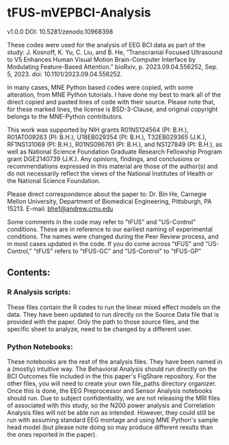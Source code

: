 # tFUS-mVEPBCI-Analysis

v1.0.0 DOI: 10.5281/zenodo.10968398

These codes were used for the analysis of EEG BCI data as part of the study: J. Kosnoff, K. Yu, C. Liu, and B. He, “Transcranial Focused Ultrasound to V5 Enhances Human Visual Motion Brain-Computer Interface by Modulating Feature-Based Attention.” bioRxiv, p. 2023.09.04.556252, Sep. 5, 2023. doi: 10.1101/2023.09.04.556252.

In many cases, MNE Python based codes were copied, with some alteration, from MNE Python tutorials. I have done my best to mark all of the direct copied and pasted lines of code with their source. Please note that, for these marked lines, the license is BSD-3-Clause, and original copyright belongs to the MNE-Python contributors.

This work was supported by NIH grants R01NS124564 (PI: B.H.), R01AT009263 (PI: B.H.), U18EB029354 (PI: B.H.), T32EB029365 (J.K.), RF1NS131069 (PI: B.H.), R01NS096761 (PI: B.H.), and NS127849 (PI: B.H.), as well as National Science Foundation Graduate Research Fellowship Program grant DGE2140739 (J.K.). Any opinions, findings, and conclusions or recommendations expressed in this material are those of the author(s) and do not necessarily reflect the views of the National Institutes of Health or the National Science Foundation.

Please direct correspondence about the paper to: Dr. Bin He, Carnegie Mellon University, Department of Biomedical Engineering, Pittsburgh, PA 15213. E-mail: bhe1@andrew.cmu.edu

Some comments in the code may refer to "tFUS" and "US-Control" conditions. These are in reference to our earliest naming of experimental conditions. The names were changed during the Peer Review process, and in most cases updated in the code. If you do come across "tFUS" and "US-Control," "tFUS" refers to "tFUS-GC" and "US-Control" to "tFUS-GP"

## Contents: 

### R Analysis scripts:

These files contain the R codes to run the linear mixed effect models on the data. They have been updated to run directly on the Source Data file that is provided with the paper. Only the path to those source files, and the specific sheet to analyze, need to be changed by a different user. 

### Python Notebooks:

These notebooks are the rest of the analysis files. They have been named in a (mostly) intuitive way. The Behavioral Analysis should run directly on the BCI Outcomes file included in the this paper's FigShare repository. For the other files, you will need to create your own file_paths directory organizer. Once this is done, the EEG Preprocessor and Sensor Analysis notebooks should run. Due to subject confidentiality, we are not releasing the MRI files of associated with this study, so the N200 power analysis and Correlation Analysis files will not be able run as intended. However, they could still be run with assuming standard EEG montage and using MNE Python's sample head model (but please note doing so may produce different results than the ones reported in the paper).
